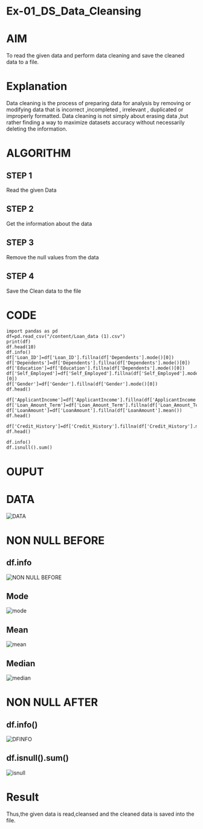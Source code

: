 # Ex-01_DS_Data_Cleansing
# AIM
To read the given data and perform data cleaning and save the cleaned data to a file.

# Explanation
Data cleaning is the process of preparing data for analysis by removing or modifying data that is incorrect ,incompleted , irrelevant , duplicated or improperly formatted. Data cleaning is not simply about erasing data ,but rather finding a way to maximize datasets accuracy without necessarily deleting the information.

# ALGORITHM
## STEP 1
Read the given Data

## STEP 2
Get the information about the data

## STEP 3
Remove the null values from the data

## STEP 4
Save the Clean data to the file

# CODE
```
import pandas as pd
df=pd.read_csv("/content/Loan_data (1).csv")
print(df)
df.head(10)
df.info()
df['Loan_ID']=df['Loan_ID'].fillna(df['Dependents'].mode()[0])
df['Dependents']=df['Dependents'].fillna(df['Dependents'].mode()[0])
df['Education']=df['Education'].fillna(df['Dependents'].mode()[0])
df['Self_Employed']=df['Self_Employed'].fillna(df['Self_Employed'].mode()[0])
df['Gender']=df['Gender'].fillna(df['Gender'].mode()[0])
df.head()

df['ApplicantIncome']=df['ApplicantIncome'].fillna(df['ApplicantIncome'].mean())
df['Loan_Amount_Term']=df['Loan_Amount_Term'].fillna(df['Loan_Amount_Term'].mean())
df['LoanAmount']=df['LoanAmount'].fillna(df['LoanAmount'].mean())
df.head()

df['Credit_History']=df['Credit_History'].fillna(df['Credit_History'].median())
df.head()

df.info()
df.isnull().sum()
```
# OUPUT
# DATA

![DATA](https://user-images.githubusercontent.com/128909895/227720080-92c22d70-dd19-4947-9dd6-b86526b8da64.png)
# NON NULL BEFORE
## df.info
![NON NULL BEFORE](https://user-images.githubusercontent.com/128909895/227720168-57c41db6-b65e-4cf7-bfbb-6cc541cb4b3a.png)
## Mode

![mode](https://user-images.githubusercontent.com/128909895/227720313-d287869f-d14c-49ae-9e39-c3dc201e8eae.png)

## Mean

![mean](https://user-images.githubusercontent.com/128909895/227720377-951947d6-8d23-4959-ab2a-925fab5e49c1.png)
## Median
![median](https://user-images.githubusercontent.com/128909895/227720407-d8d54010-fa7c-4a70-8f2b-05c20308fea2.png)
# NON NULL AFTER
## df.info()

![DFINFO](https://user-images.githubusercontent.com/128909895/227720495-3977bd3b-ff3d-4c44-9103-6b6d8bc4fd0b.png)
## df.isnull().sum()

![isnull](https://user-images.githubusercontent.com/128909895/227720560-ab703a2e-7928-4166-b657-6bc9ff6a78f0.png)
# Result
Thus,the given data is read,cleansed and the cleaned data is saved into the file.
